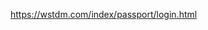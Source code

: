 https://wstdm.com/index/passport/login.html

<!---
sagor2024-tech/sagor2024-tech is a ✨ special ✨ repository because its `README.md` (this file) appears on your GitHub profile.
You can click the Preview link to take a look at your changes.
--->
